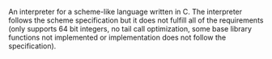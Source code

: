An interpreter for a scheme-like language written in C. The interpreter follows the scheme specification but it does not fulfill all of the requirements (only supports 64 bit integers, no tail call optimization, some base library functions not implemented or implementation does not follow the specification).

